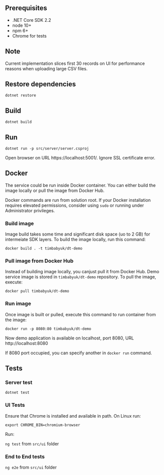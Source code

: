 
## Prerequisites

- .NET Core SDK 2.2
- node 10+
- npm 6+
- Chrome for tests

## Note

Current implementation slices first 30 records on UI for performance reasons when uploading large CSV files.

## Restore dependencies

`dotnet restore`

## Build

`dotnet build`

## Run 

`dotnet run -p src/server/server.csproj`

Open browser on URL https://localhost:5001/. Ignore SSL certificate error.

## Docker

The service could be run inside Docker container. You can either build the image locally or pull the image from Docker Hub.

Docker commands are run from solution root. If your Docker installation requires elevated permissions, consider using `sudo` or running under Administrator privileges.

### Build image

Image build takes some time and significant disk space (uo to 2 GB) for intermeiate SDK layers. To build the image locally, run this command:

`docker build . -t timbabyuk/dt-demo`

### Pull image from Docker Hub

Instead of building image locally, you canjust pull it from Docker Hub. Demo service image is stored in `timbabyuk/dt-demo` repository. To pull the image, execute:

`docker pull timbabyuk/dt-demo`

### Run image

Once image is built or pulled, execute this command to run container from the image:

`docker run -p 8080:80 timbabyuk/dt-demo`

Now demo application is available on localhost, port 8080, URL http://localhost:8080

If 8080 port occupied, you can specify another in `docker run` command.

## Tests

### Server test

`dotnet test`

### UI Tests

Ensure that Chrome is installed and available in path. On Linux run:

`export CHROME_BIN=chromium-browser`

Run:

`ng test` from `src/ui` folder

### End to End tests

`ng e2e` from `src/ui` folder
